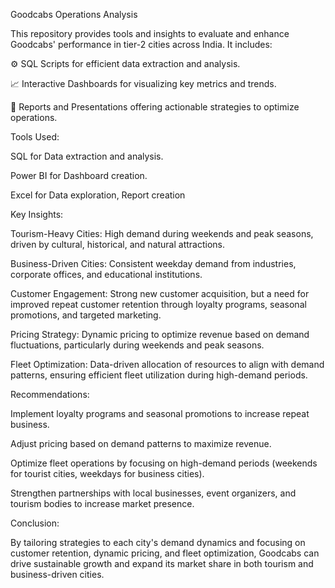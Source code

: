 
Goodcabs Operations Analysis

This repository provides tools and insights to evaluate and enhance Goodcabs' performance in tier-2 cities across India. It includes:

⚙️ SQL Scripts for efficient data extraction and analysis.

📈 Interactive Dashboards for visualizing key metrics and trends.

📝 Reports and Presentations offering actionable strategies to optimize operations.

Tools Used:

SQL for Data extraction and analysis.

Power BI for Dashboard creation.

Excel for Data exploration, Report creation

Key Insights:

Tourism-Heavy Cities: High demand during weekends and peak seasons, driven by cultural, historical, and natural attractions.

Business-Driven Cities: Consistent weekday demand from industries, corporate offices, and educational institutions.

Customer Engagement: Strong new customer acquisition, but a need for improved repeat customer retention through loyalty programs, seasonal promotions, and targeted marketing.

Pricing Strategy: Dynamic pricing to optimize revenue based on demand fluctuations, particularly during weekends and peak seasons.

Fleet Optimization: Data-driven allocation of resources to align with demand patterns, ensuring efficient fleet utilization during high-demand periods.

Recommendations: 

Implement loyalty programs and seasonal promotions to increase repeat business.

Adjust pricing based on demand patterns to maximize revenue.

Optimize fleet operations by focusing on high-demand periods (weekends for tourist cities, weekdays for business cities).

Strengthen partnerships with local businesses, event organizers, and tourism bodies to increase market presence.

Conclusion:

By tailoring strategies to each city's demand dynamics and focusing on customer retention, dynamic pricing, and fleet optimization, Goodcabs can drive sustainable growth and expand its market share in both tourism and business-driven cities.


